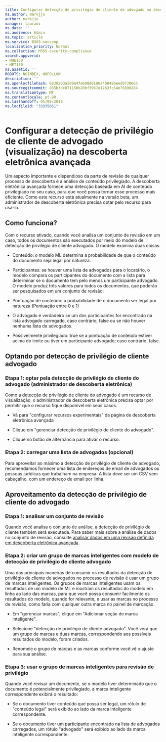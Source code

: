 ```yaml
---
title: Configurar detecção de privilégio de cliente de advogado na descoberta eletrônica avançada
ms.author: markjjo
author: markjjo
manager: laurawi
ms.date: ''
ms.audience: Admin
ms.topic: article
ms.service: O365-seccomp
localization_priority: Normal
ms.collection: M365-security-compliance
search.appverid:
- MOE150
- MET150
ms.assetid: ''
ROBOTS: NOINDEX, NOFOLLOW
description: ''
ms.openlocfilehash: 6838203a500a4fe600d8186a4b848beed0730665
ms.sourcegitcommit: 865b3dc071150b20bf3967e1263fc54e75898284
ms.translationtype: MT
ms.contentlocale: pt-BR
ms.lasthandoff: 05/09/2019
ms.locfileid: "33835061"
---
```

# <a name="set-up-attorney-client-privilege-detection-preview-in-advanced-ediscovery"></a>Configurar a detecção de privilégio de cliente de advogado (visualização) na descoberta eletrônica avançada

Um aspecto importante e dispendioso da parte de revisão de qualquer processo de descoberta é a análise de conteúdo privilegiado. A descoberta eletrônica avançada fornece uma detecção baseada em AI de conteúdo privilegiado no seu caso, para que você possa tornar esse processo mais eficiente. Como este recurso está atualmente na versão beta, um administrador de descoberta eletrônica precisa optar pelo recurso para usá-lo.

## <a name="how-does-it-work"></a>Como funciona?

Com o recurso ativado, quando você analisa um conjunto de revisão em um caso, todos os documentos são executados por meio do modelo de detecção de privilégio de cliente advogado. O modelo examina duas coisas:

- Conteúdo: o modelo ML determina a probabilidade de que o conteúdo do documento seja legal por natureza.

- Participantes: se houver uma lista de advogados para o locatário, o modelo compara os participantes do documento com a lista para determinar se o documento tem pelo menos um participante advogado.
O modelo produz três valores para todos os documentos, que poderão ser pesquisados em um conjunto de revisão:

- Pontuação de conteúdo: a probabilidade de o documento ser legal por natureza (Pontuação entre 0 e 1)

- O advogado é verdadeiro se um dos participantes for encontrado na lista advogado carregado, caso contrário, false ou se não houver nenhuma lista de advogados.

-  Possivelmente privilegiado: true se a pontuação de conteúdo estiver acima do limite ou tiver um participante advogado; caso contrário, false.

## <a name="opting-into-attorney-client-privilege-detection"></a>Optando por detecção de privilégio de cliente advogado

### <a name="step-1-opt-into-attorney-client-privilege-detection-ediscovery-admin"></a>Etapa 1: optar pela detecção de privilégio de cliente do advogado (administrador de descoberta eletrônica)

Como a detecção de privilégio de cliente do advogado é um recurso de visualização, o administrador de descoberta eletrônica precisa optar por permitir que o recurso fique disponível em seus casos.

- Vá para "configurar recursos experimentais" da página de descoberta eletrônica avançada

- Clique em "gerenciar detecção de privilégio de cliente do advogado".

- Clique no botão de alternância para ativar o recurso.

### <a name="step-2-upload-a-list-of-attorneys-optional"></a>Etapa 2: carregar uma lista de advogados (opcional)

Para aproveitar ao máximo a detecção de privilégio de cliente de advogado, recomendamos fornecer uma lista de endereços de email de advogados ou pessoas jurídicas que trabalham na empresa. A lista deve ser um CSV sem cabeçalho, com um endereço de email por linha.

## <a name="leveraging-attorney-client-privilege-detection"></a>Aproveitamento da detecção de privilégio de cliente do advogado 

### <a name="step-1-analyze-a-review-set"></a>Etapa 1: analisar um conjunto de revisão

Quando você analisa o conjunto de análise, a detecção de privilégio de cliente também será executada. Para saber mais sobre a análise de dados no conjunto de revisão, consulte [analisar dados em uma revisão definida em descoberta eletrônica avançada](analyzing-data-in-review-set.md).

### <a name="step-2-create-a-smart-tag-group-with-attorney-client-privilege-detection-model"></a>Etapa 2: criar um grupo de marcas inteligentes com modelo de detecção de privilégio de cliente advogado

Uma das principais maneiras de consumir os resultados da detecção de privilégio de cliente de advogados no processo de revisão é usar um grupo de marcas inteligentes. Os grupos de marcas inteligentes usam os resultados de um modelo de ML e mostram os resultados do modelo em linha ao lado das marcas, para que você possa consumir facilmente os resultados do modelo, quando for relevante, e usar as marcas no processo de revisão, como faria com qualquer outra marca no painel de marcação.

- Em "gerenciar marcas", clique em "Adicionar seção de marca inteligente".

- Selecione "detecção de privilégio de cliente advogado". Você verá que um grupo de marcas e duas marcas, correspondendo aos possíveis resultados do modelo, foram criados.

- Renomeie o grupo de marcas e as marcas conforme você vê o ajuste para sua análise.

### <a name="step-3-use-the-smart-tag-group-for-privilege-review"></a>Etapa 3: usar o grupo de marcas inteligentes para revisão de privilégio

Quando você revisar um documento, se o modelo tiver determinado que o documento é potencialmente privilegiado, a marca inteligente correspondente exibirá o resultado:

- Se o documento tiver conteúdo que possa ser legal, um rótulo de "conteúdo legal" será exibido ao lado da marca inteligente correspondente.

- Se o documento tiver um participante encontrado na lista de advogados carregados, um rótulo "advogado" será exibido ao lado da marca inteligente correspondente.